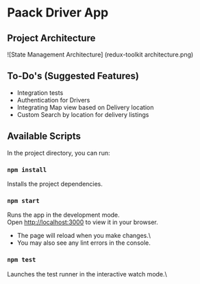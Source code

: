 # Paack Driver App

## Project Architecture
![State Management Architecture] (redux-toolkit architecture.png)

## To-Do's (Suggested Features)
 - Integration tests
 - Authentication for Drivers
 - Integrating Map view based on Delivery location
 - Custom Search by location for delivery listings 


## Available Scripts

In the project directory, you can run:
### `npm install`

Installs the project dependencies.

### `npm start`

Runs the app in the development mode.\
Open [http://localhost:3000](http://localhost:3000) to view it in your browser.

 - The page will reload when you make changes.\
 - You may also see any lint errors in the console.

### `npm test`

Launches the test runner in the interactive watch mode.\


